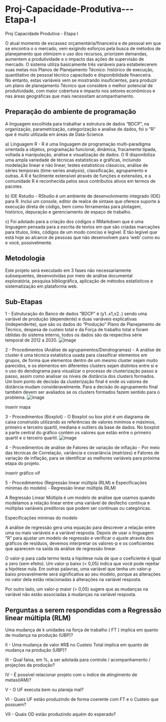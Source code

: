 # Proj-Capacidade-Produtiva---Etapa-I
Proj Capacidade Produtiva - Etapa I

O atual momento de escassez orçamentária/financeira e de pessoal em que se encontra o o mercado, vem exigindo esforços pela busca de métodos de planejamento que otimizem o uso dos recursos, priorizem demandas, aumentem a produtividade e o impacto das ações de supervisão de mercado. 
	O sistema utiliza basicamente três variáveis para estabelecerem suas metas nos Planos de Planejamento Técnico: histórico de execução, quantitativo de pessoal técnico capacitado e disponibilidade financeira.   
	No entanto, estas variáveis vem se mostrando insuficientes, para produzir um plano de planejamento Técnico que considere o melhor potencial de produtividade, com maior cobertura e impacto nos setores econômicos e nas áreas geográficas que mais necessitam acompanhamento.

## Preparação do ambiente de programação

A linguagem escolhida para trabalhar a estrutura de dados “BDCP”, na organização, parametrização, categorização e analise de dados, foi o “R” que é muito utilizada em áreas de Data-Science.

a) Linguagem R - R é uma linguagem de programação multi-paradigma orientada a objetos, programação funcional, dinâmica, fracamente tipada, voltada à manipulação, análise e visualização de dados.
O R disponibiliza uma ampla variedade de técnicas estatísticas e gráficas, incluindo modelação linear e não linear, testes estatísticos clássicos, análise de séries temporais (time-series analysis), classificação, agrupamento e outras. A R é facilmente extensível através de funções e extensões, e a comunidade R é reconhecida pelos seus contributos ativos em termos de pacotes.

b) IDE Rstudio - RStudio é um ambiente de desenvolvimento integrado (IDE) para R. Inclui um console, editor de realce de sintaxe que oferece suporte à execução direta de código, bem como ferramentas para plotagem, histórico, depuração e gerenciamento de espaço de trabalho.

c) Foi adotado para a criação dos códigos o RMarkdown que é uma linguagem pensada para a escrita de textos em que são criadas marcações para títulos, links, códigos de um modo conciso e legível. É tão legível que está hoje ao alcance de pessoas que não desenvolvem para ‘web’ como eu e você, possivelmente.

## Metodologia

Este projeto será executado em 3 fases não necessariamente subsequentes, desenvolvidas por meio de análise documental exploratória, pesquisa bibliográfica, aplicação de métodos estatísticos e sistematização em plataforma web.

## Sub-Etapas

1 - Estruturação do Banco de dados “BDCP” é (y1..x1,x2..) sendo uma variável de produção (dependente) e duas variáveis explicativas (independente), que são os dados do “Produção” Plano de Planejamento de Técnico, despesa de custeio total e da Força de trabalho total e foram obtidas do sistema interno, todos os dados são da respectiva série temporal de 2012 a 2020.
![image](https://user-images.githubusercontent.com/66335171/169863763-8dc0fd9c-d9c7-4bf9-8864-04c438062dd4.png)


2 - Procedimentos (Análise de agrupamentos/Dendrogramas) - A análise de cluster é uma técnica estatística usada para classificar elementos em grupos, de forma que elementos dentro de um mesmo cluster sejam muito parecidos, e os elementos em diferentes clusters sejam distintos entre si e o uso do dendograma para visualizar o processo de clusterização passo a passo, assim como analisar os níveis de distância dos clusters formados. Um bom ponto de decisão da clusterização final é onde os valores de distância mudam consideravelmente. Para a decisão do agrupamento final também devem ser avaliados se os clusters formados fazem sentido para o problema.
![image](https://user-images.githubusercontent.com/66335171/169865503-297ccd11-93a0-4e9a-92c8-56dcf6dba093.png)

inserir mapa

3 - Procedimentos (Boxplot) - O Boxplot ou box plot é um diagrama de caixa construído utilizando as referências de valores mínimos e máximos, primeiro e terceiro quartil, mediana e outliers da base de dados. No boxplot a parte central do gráfico contém os valores que estão entre o primeiro quartil e o terceiro quartil.
![image](https://user-images.githubusercontent.com/66335171/169865645-37f0d30e-ade1-4cf4-981d-65d1422c9de1.png)


4 - Procedimentos de análise de Fatores de variação de inflação - Por meio das técnicas de Correlação, variância e covariância (matrizes) e Fatores de variação de inflação, para se identificar as melhores variáveis para próxima etapa do projeto.

inserir gráfico vif

5 - Procedimentos (Regressão linear múltipla (RLM) e Especificações mínimas do modelo) - 
Regressão linear múltipla (RLM)

A Regressão Linear Múltipla é um modelo de análise que usamos quando modelamos a relação linear entre uma variável de desfecho contínua e múltiplas variáveis preditoras que podem ser contínuas ou categóricas.

Especificações mínimas do modelo

A análise de regressão gera uma equação para descrever a relação entre uma ou mais variáveis e a variável resposta. Depois de usar o linguagem “R” para ajustar um modelo de regressão e verificar o ajuste  através dos gráficos de resíduos, devemos interpretar os valores-p e os coeficientes que aparecem na saída da análise de regressão linear.

O valor-p para cada termo testa a hipótese nula de que o coeficiente é igual a zero (sem efeito). Um valor-p baixo (< 0,05) indica que você pode rejeitar a hipótese nula. Em outras palavras, uma variável que tenha um valor-p baixo provavelmente será significativa ao seu modelo, porque as alterações no valor dela estão relacionadas à alterações na variável resposta.

Por outro lado, um valor-p maior (> 0,05) sugere que as mudanças na variável não estão associadas à mudanças na variável resposta.


## Perguntas a serem respondidas com a Regressão linear múltipla (RLM)

Uma mudança de k unidades na força de trabalho ( FT ) implica em quanto de mudança na produção (UBP)?

II  -  Uma mudança de valor #R$ no Custeio Total  implica em quanto de mudança na produção (UBP)?

III -  Qual faixa, em %, a ser adotada para controle / acompanhamento / projeções da produção?

IV -  É possível relacionar projeto com o índice de atingimento de metas(IAM)?

V -   O UF executa bem ou planeja mal?

VI -  Quais UF estão produzindo de forma coerente com  FT e o Custeio que possuem?

VII - Quais OD estão produzindo aquém do esperado?
